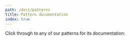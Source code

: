 ```yaml
---
path: /docs/patterns
title: Pattern documentation
index: true
---
```


Click through to any of our patterns for its documentation:
